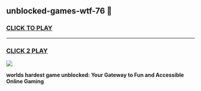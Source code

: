 
## unblocked-games-wtf-76 👋
<h3>
<a href="https://premium.freeplayer.one?title=unblocked-games-wtf-76&ref=14F">CLICK TO PLAY</a></h3>
<hr>

<h3>
<a href="https://premium.freeplayer.one?title=unblocked-games-wtf-76&ref=14F">CLICK 2 PLAY</a>
  
</h3>

<a href="https://premium.freeplayer.one?title=unblocked-games-wtf-76&ref=12F/"><img src="https://clearcache.store/games.png"></a>


**worlds hardest game unblocked: Your Gateway to Fun and Accessible Online Gaming**
